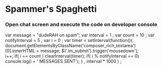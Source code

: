 # Spammer's Spaghetti
### Open chat screen and execute the code on developer console 

var message = "dudeRAH on spam";
var interval = 1  ;
var count = 10 ;
var notifyInterval = 5 ;
var i = 0 ;
var timer = setInterval(function(){
	document.getElementsByClassName('composer_rich_textarea')[0].innerHTML = message;
	$('.im_submit').trigger('mousedown');	
	i++;
	if( i  == count )
	clearInterval(timer);
	if( i % notifyInterval == 0)
	console.log(i + ' MESSAGES SENT');
} , interval * 1000 ) ;
